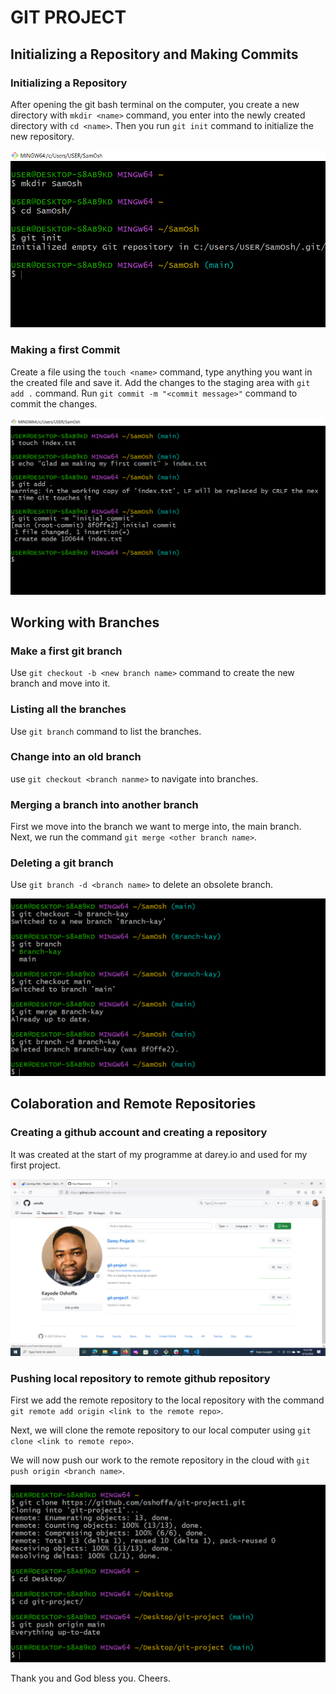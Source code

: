 # GIT PROJECT

## Initializing a Repository and Making Commits

### Initializing a Repository

After opening the git bash terminal on the computer, you create a new directory with `mkdir <name>` command, you enter into the newly created directory with `cd <name>`. Then you run `git init` command to initialize the new repository. 

![Alt text](<Images/Screenshot (241).png>) 

### Making a first Commit 

Create a file using the `touch <name>` command, type anything you want in the created file and save it. Add the changes to the staging area with `git add .` command. Run `git commit -m "<commit message>"` command to commit the changes. 

![Alt text](<Images/Screenshot (249).png>)

## Working with Branches 

### Make a first git branch 
Use `git checkout -b <new branch name>` command to create the new branch and move into it. 

### Listing all the branches 
Use `git branch` command to list the branches.

### Change into an old branch 
use `git checkout <branch nanme>` to navigate into branches. 

### Merging a branch into another branch 
First we move into the branch we want to merge into, the main branch. Next, we run the command `git merge <other branch name>`. 

### Deleting a git branch 
Use `git branch -d <branch name>` to delete an obsolete branch. 

![Alt text](<Images/Screenshot (250).png>) 

## Colaboration and Remote Repositories 

### Creating a github account and creating a repository
It was created at the start of my programme at darey.io and used for my first project. 

![Alt text](<Images/Screenshot (245).png>) 

### Pushing local repository to remote github repository
First we add the remote repository to the local repository with the command `git remote add origin <link to the remote repo>`. 

Next, we will clone the remote repository to our local computer using `git clone <link to remote repo>`. 

We will now push our work to the remote repository in the cloud with `git push origin <branch name>`. 

![Alt text](<Images/Screenshot (251).png>) 

Thank you and God bless you. Cheers.